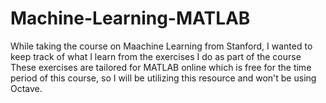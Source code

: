# Machine-Learning-MATLAB

While taking the course on Maachine Learning from Stanford, I wanted to keep track of what I learn from the exercises I do as part of the course
These exercises are tailored for MATLAB online which is free for the time period of this course, so I will be utilizing this resource and won't be using Octave. 
